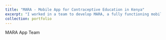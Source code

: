 ```yaml
---
title: "MARA - Mobile App for Contraceptive Education in Kenya"
excerpt: "I worked in a team to develop MARA, a fully functioning mobile application providing contraceptive education and decision support for young Kenyan women in pharmacy settings. My teammates and I worked under Professor Richard Anderson and PhD student Lisa Orii as part of the UW ICTD Lab. I specifically contributed to the creation of a dynamic video playback interface optimized for the app's multilingual interface. Our app is designed for Android tablets and was developed using the Flutter SDK, Dart programming language, and Android Studio. <br/><img src='/images/mara.png'>"
collection: portfolio
---
```


MARA App Team
